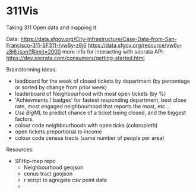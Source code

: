 # 311Vis
Taking 311 Open data and mapping it

Data: https://data.sfgov.org/City-Infrastructure/Case-Data-from-San-Francisco-311-SF311-/vw6y-z8j6
https://data.sfgov.org/resource/vw6y-z8j6.json?$limit=2000
more info for interacting with socrata API: https://dev.socrata.com/consumers/getting-started.html

Brainstorming Ideas:
- leadboard for the week of closed tickets by department (by percentage or sorted by change from prior week)
- leaderboard of Neighbourhood with most open tickets (by %)
- 'Achievments / badges' for fastest responding department, best close rate, most engaged neighbourhood that reports the most, etc...
- *Use BigML* to predict chance of a ticket being closed, and the biggest factors.
- colour code neighbourhoods with open ticks (coloropleth)
- open tickets preportional to income 
- colour code census tracts (same number of people per area)


Resources:
- SFHip-map repo
  - Neighbourhood geojson
  - cenus tract geojson
  - r script to agregate csv point data
  - 
